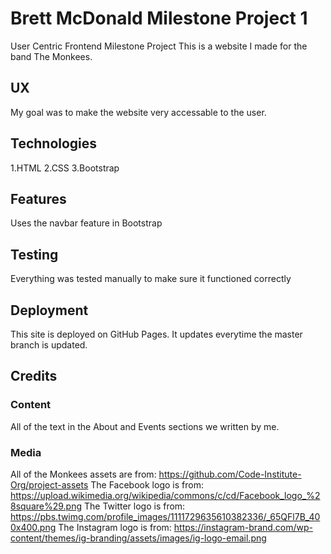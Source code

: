 # Brett McDonald Milestone Project 1
User Centric Frontend Milestone Project
This is a website I made for the band The Monkees.
## UX
My goal was to make the website very accessable to the user.
## Technologies
1.HTML
2.CSS
3.Bootstrap
## Features
Uses the navbar feature in Bootstrap
## Testing
Everything was tested manually to make sure it functioned correctly
## Deployment
This site is deployed on GitHub Pages. It updates everytime the master branch is updated.
## Credits
### Content
All of the text in the About and Events sections we written by me.
### Media
All of the Monkees assets are from: https://github.com/Code-Institute-Org/project-assets
The Facebook logo is from: https://upload.wikimedia.org/wikipedia/commons/c/cd/Facebook_logo_%28square%29.png
The Twitter logo is from: https://pbs.twimg.com/profile_images/1111729635610382336/_65QFl7B_400x400.png
The Instagram logo is from: https://instagram-brand.com/wp-content/themes/ig-branding/assets/images/ig-logo-email.png
